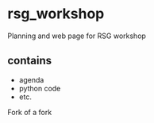 # rsg_workshop
Planning and web page for RSG workshop
## contains
* agenda
* python code
* etc.
 
Fork of a fork
